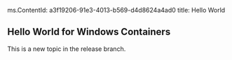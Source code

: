 ﻿ms.ContentId: a3f19206-91e3-4013-b569-d4d8624a4ad0 
title: Hello World

## Hello World for Windows Containers ##

This is a new topic in the release branch.